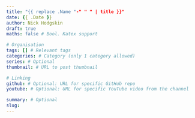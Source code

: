 ```yaml
---
title: "{{ replace .Name "-" " " | title }}"
date: {{ .Date }}
author: Nick Hodgskin
draft: true
maths: false # Bool. Katex support

# Organisation
tags: [] # Relevant tags
categories: # Category (only 1 category allowed)
series: # Optional
thumbnail: # URL to post thumbnail

# Linking
github: # Optional: URL for specific GitHub repo
youtube: # Optional: URL for specific YouTube video from the channel

summary: # Optional
slug: 
---
```

